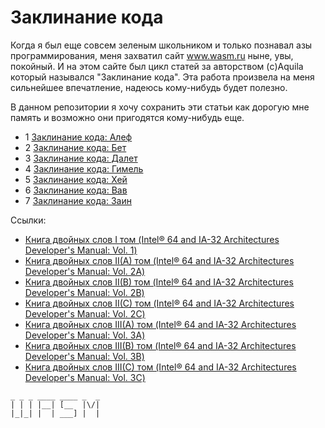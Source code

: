 # Заклинание кода #

Когда я был еще совсем зеленым школьником и только познавал азы программирования, 
меня захватил сайт www.wasm.ru ныне, увы, покойный. 
И на этом сайте был цикл статей за авторством (c)Aquila который назывался "Заклинание кода". Эта работа произвела на меня сильнейшее впечатление, надеюсь кому-нибудь будет полезно.


В данном репозитории я хочу сохранить эти статьи как дорогую мне память и возможно они пригодятся кому-нибудь еще.

- 1 [Заклинание кода: Алеф](Aleph.md)
- 2 [Заклинание кода: Бет](Bet.md)
- 3 [Заклинание кода: Далет](Dalet.md)
- 4 [Заклинание кода: Гимель](Gimel.md)
- 5 [Заклинание кода: Хей](Hey.md)
- 6 [Заклинание кода: Вав](Wav.md)
- 7 [Заклинание кода: Заин](Zain.md)

Ссылки:
- [Книга двойных слов I      том (Intel® 64 and IA-32 Architectures Developer's Manual: Vol. 1)](https://www.intel.ru/content/www/ru/ru/architecture-and-technology/64-ia-32-architectures-software-developer-vol-1-manual.html)
- [Книга двойных слов II(A)  том (Intel® 64 and IA-32 Architectures Developer's Manual: Vol. 2A)](https://www.intel.ru/content/www/ru/ru/architecture-and-technology/64-ia-32-architectures-software-developer-vol-2a-manual.html)
- [Книга двойных слов II(B)  том (Intel® 64 and IA-32 Architectures Developer's Manual: Vol. 2B)](https://www.intel.ru/content/www/ru/ru/architecture-and-technology/64-ia-32-architectures-software-developer-vol-2b-manual.html)
- [Книга двойных слов II(C)  том (Intel® 64 and IA-32 Architectures Developer's Manual: Vol. 2C)](https://www.intel.ru/content/www/ru/ru/architecture-and-technology/64-ia-32-architectures-software-developer-vol-2c-manual.html)
- [Книга двойных слов III(A) том (Intel® 64 and IA-32 Architectures Developer's Manual: Vol. 3A)](https://www.intel.ru/content/www/ru/ru/architecture-and-technology/64-ia-32-architectures-software-developer-vol-3a-part-1-manual.html)
- [Книга двойных слов III(B) том (Intel® 64 and IA-32 Architectures Developer's Manual: Vol. 3B)](https://www.intel.ru/content/www/ru/ru/architecture-and-technology/64-ia-32-architectures-software-developer-vol-3b-part-2-manual.html)
- [Книга двойных слов III(C) том (Intel® 64 and IA-32 Architectures Developer's Manual: Vol. 3C)](https://www.intel.ru/content/www/ru/ru/architecture-and-technology/64-ia-32-architectures-software-developer-vol-3c-part-3-manual.html)

```
_ _ _ ____ ____ _  _ 
| | | |__| [__  |\/| 
|_|_| |  | ___] |  | 
                   
```